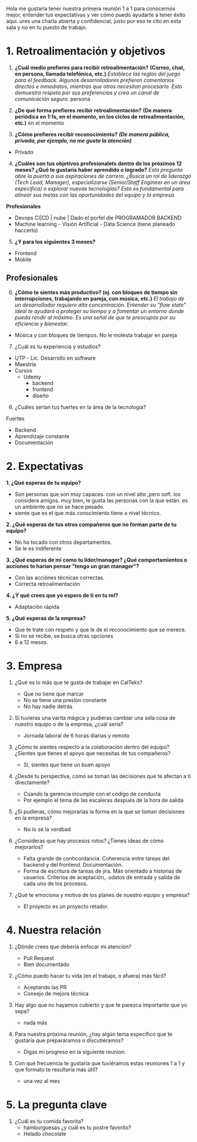 
Hola me gustaría tener nuestra primera reunión 1 a 1 para conocernos mejor, entender tus expectativas y ver cómo puedo ayudarte a tener éxito aquí. ures una charla abierta y confidencial, justo por eso te cito en esta sala y no en tu puesto de trabajo.

# 1. Retroalimentación y objetivos

1. **¿Cuál medio prefieres para recibir retroalimentación?**
**(Correo, chat, en persona, llamada telefónica, etc.)**
_Establece las reglas del juego para el feedback. Algunos desarrolladores prefieren comentarios directos e inmediatos, mientras que otros necesitan procesarlo. Esto demuestra respeto por sus preferencias y crea un canal de comunicación seguro._
persona


2. **¿De qué forma prefieres recibir retroalimentación?**
**(De manera periódica en 1:1s, en el momento, en los ciclos de retroalimentación, etc.)**
en el momento



3. **¿Cómo prefieres recibir reconocimiento?**
**_(De manera pública, privada, por ejemplo, no me gusta la atención)_**
- Privado


4. **¿Cuáles son tus objetivos  profesionalets dentro de los próximos 12 meses? ¿Qué te gustaría haber aprendido o logrado?**
_Esta pregunta abre la puerta a sus aspiraciones de carrera. ¿Busca un rol de liderazgo (Tech Lead, Manager), especializarse (Senior/Staff Engineer en un área específica) o explorar nuevas tecnologías? Esto es fundamental para alinear sus metas con las oportunidades del equipo y la empresa._


**Profesionales**
- Devops CI|CD | nube  | Dado el porfel die PROGRAMADOR BACKEND
- Machine learning - Visión Artificial - Data Science (tiene planeado haccerlo) 


5. **¿Y para los siguientes 3 meses?**
- Frontend
- Mobile

**Profesionales**
- 

6. **¿Cómo te sientes más productivo? (ej. con bloques de tiempo sin interrupciones, trabajando en pareja, con música, etc.)**
_El trabajo de un desarrollador requiere alta concentración. Entender su "flow state" ideal te ayudará a proteger su tiempo y a fomentar un entorno donde pueda rendir al máximo. Es una señal de que te preocupas por su eficiencia y bienestar._
- Música y con bloques de tiempos. No le molesta trabajar en pareja


7. ¿Cuál es tu experiencia y estudios?
- UTP - Lic. Desarrollo en software
- Maestría
- Cursos
	- Udemy
		- backend
		- frontend
		- diseño


6. ¿Cuáles serían tus fuertes en la área de la tecnología?

Fuertes
- Backend
- Aprendizaje constante
- Documentación 

# 2. Expectativas

**1. ¿Qué esperas de tu equipo?**
- Son personas que son muy capaces. con un nivel alto ,pero soft. los considera amigos. muy bien, le gusta las personas con la que están. es un ambiente que no se hace pesado.
- siente que es el que más conocimiento tiene a nivel técnico.

**2. ¿Qué esperas de tus otros compañeros que no forman parte de tu equipo?**
-  No ha tocado con otros departamentos. 
- Se le es indiferente

**3. ¿Qué esperas de mí como tu líder/manager? ¿Qué comportamientos o acciones te harían pensar "tengo un gran manager"?**
- Con las acciónes técnicas correctas.
- Correcta retroalimentación

**4. ¿Y qué crees que yo espero de ti en tu rol?**
- Adaptación rápida

**5. ¿Qué esperas de la empresa?**
- Que te trate con respeto y que le de el reconocimiento que se merece. 
- Si no se recibe, se busca otras opciones
- 6 a 12 meses. 


# 3. Empresa
 
1. ¿Qué es lo más que te gusta de trabajar en CalTeks?
	- Que no tiene que marcar
	- No se tiene una presión constante 
	- No hay nadie detrás

2. Si tuvieras una varita mágica y pudieras cambiar una sola cosa de nuestro equipo o de la empresa, ¿cuál sería?
	- Jornada laboral de 6 horas diarias y remoto

3. ¿Cómo te sientes respecto a la colaboración dentro del equipo? ¿Sientes que tienes el apoyo que necesitas de tus compañeros?
	- Sí, sientes que tiene un buen apoyo

4. ¿Desde tu perspectiva, como se toman las decisiones que te afectan a ti directamente?
	- Cuando la gerencia incumple con el código de conducta
	- Por ejemplo el tema de las escaleras después de la hora de salida

5. ¿Si pudieras, cómo mejorarías la forma en la que se toman decisiones en la empresa?
	- No lo sé la verdbad

6. ¿Consideras que hay procesos rotos? ¿Tienes ideas de cómo mejorarlos?
	- Falta grande de conhcordancia. Coherencia entre tareas del backend y del frontend. Documentación.
	- Forma de escritura de tareas de jira. Más orientado a historias de usuarios. Criterios de aceptación,. udatos de entrada y salida de cada uno de los procesos. 

7. ¿Qué te emociona y motiva de los planes de nuestro equipo y empresa?
	- El proyecto es un proyecto retador. 

# 4. Nuestra relación

1. ¿Dónde crees que debería enfocar mi atención?
	- Pull Request
	- Bien documentado

2. ¿Cómo puedo hacer tu vida (en el trabajo, o afuera) más fácil?
	- Aceptando las PR 
	- Consejo de mejora técnica

3. Hay algo que no hayamos cubierto y que te parezca importante que yo sepa?
	- nada más

4. Para nuestra próxima reunión, ¿hay algún tema específico que te gustaría que preparáramos o discutiéramos?
	- Digas mi progreso en la siguiente reuníon.

5. Con qué frecuencia te gustaría que tuviéramos estas reuniones 1 a 1 y que formato te resultaría más útil?
	- una vez al mes



# 5. La pregunta clave

1. ¿Cuál es tu comida favorita?
	- hamburguesas
¿y cuál es tu postre favorito?
	- Helado chocolate
